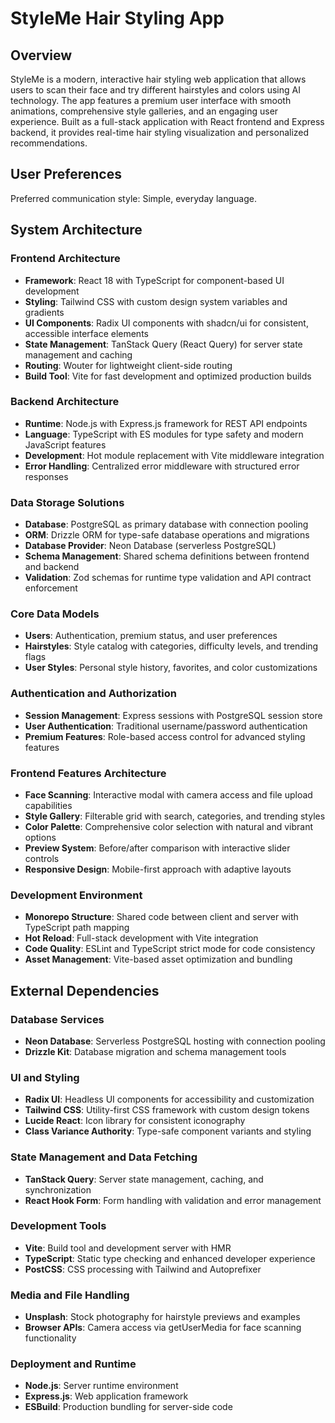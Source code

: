 # StyleMe Hair Styling App

## Overview

StyleMe is a modern, interactive hair styling web application that allows users to scan their face and try different hairstyles and colors using AI technology. The app features a premium user interface with smooth animations, comprehensive style galleries, and an engaging user experience. Built as a full-stack application with React frontend and Express backend, it provides real-time hair styling visualization and personalized recommendations.

## User Preferences

Preferred communication style: Simple, everyday language.

## System Architecture

### Frontend Architecture
- **Framework**: React 18 with TypeScript for component-based UI development
- **Styling**: Tailwind CSS with custom design system variables and gradients
- **UI Components**: Radix UI components with shadcn/ui for consistent, accessible interface elements
- **State Management**: TanStack Query (React Query) for server state management and caching
- **Routing**: Wouter for lightweight client-side routing
- **Build Tool**: Vite for fast development and optimized production builds

### Backend Architecture
- **Runtime**: Node.js with Express.js framework for REST API endpoints
- **Language**: TypeScript with ES modules for type safety and modern JavaScript features
- **Development**: Hot module replacement with Vite middleware integration
- **Error Handling**: Centralized error middleware with structured error responses

### Data Storage Solutions
- **Database**: PostgreSQL as primary database with connection pooling
- **ORM**: Drizzle ORM for type-safe database operations and migrations
- **Database Provider**: Neon Database (serverless PostgreSQL)
- **Schema Management**: Shared schema definitions between frontend and backend
- **Validation**: Zod schemas for runtime type validation and API contract enforcement

### Core Data Models
- **Users**: Authentication, premium status, and user preferences
- **Hairstyles**: Style catalog with categories, difficulty levels, and trending flags
- **User Styles**: Personal style history, favorites, and color customizations

### Authentication and Authorization
- **Session Management**: Express sessions with PostgreSQL session store
- **User Authentication**: Traditional username/password authentication
- **Premium Features**: Role-based access control for advanced styling features

### Frontend Features Architecture
- **Face Scanning**: Interactive modal with camera access and file upload capabilities
- **Style Gallery**: Filterable grid with search, categories, and trending styles
- **Color Palette**: Comprehensive color selection with natural and vibrant options
- **Preview System**: Before/after comparison with interactive slider controls
- **Responsive Design**: Mobile-first approach with adaptive layouts

### Development Environment
- **Monorepo Structure**: Shared code between client and server with TypeScript path mapping
- **Hot Reload**: Full-stack development with Vite integration
- **Code Quality**: ESLint and TypeScript strict mode for code consistency
- **Asset Management**: Vite-based asset optimization and bundling

## External Dependencies

### Database Services
- **Neon Database**: Serverless PostgreSQL hosting with connection pooling
- **Drizzle Kit**: Database migration and schema management tools

### UI and Styling
- **Radix UI**: Headless UI components for accessibility and customization
- **Tailwind CSS**: Utility-first CSS framework with custom design tokens
- **Lucide React**: Icon library for consistent iconography
- **Class Variance Authority**: Type-safe component variants and styling

### State Management and Data Fetching
- **TanStack Query**: Server state management, caching, and synchronization
- **React Hook Form**: Form handling with validation and error management

### Development Tools
- **Vite**: Build tool and development server with HMR
- **TypeScript**: Static type checking and enhanced developer experience
- **PostCSS**: CSS processing with Tailwind and Autoprefixer

### Media and File Handling
- **Unsplash**: Stock photography for hairstyle previews and examples
- **Browser APIs**: Camera access via getUserMedia for face scanning functionality

### Deployment and Runtime
- **Node.js**: Server runtime environment
- **Express.js**: Web application framework
- **ESBuild**: Production bundling for server-side code